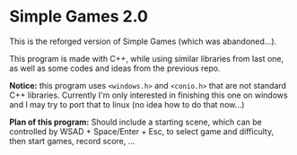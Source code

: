 # Simple Games 2.0

This is the reforged version of Simple Games (which was abandoned...).

This program is made with C++, while using similar libraries from last one, as well as some codes and ideas from the previous repo.

__Notice:__ this program uses `<windows.h>` and `<conio.h>` that are not standard C++ libraries. Currently I'm only interested in finishing this one on windows and I may try to port that to linux (no idea how to do that now...)

__Plan of this program:__ Should include a starting scene, which can be controlled by WSAD + Space/Enter + Esc, to select game and difficulty, then start games, record score, ...
